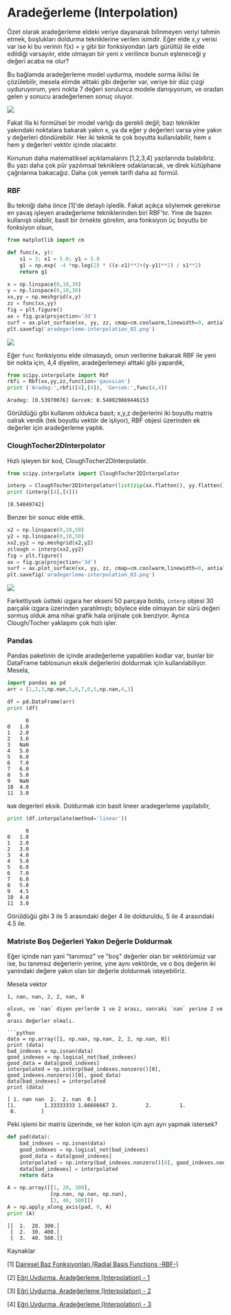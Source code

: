 # Aradeğerleme (Interpolation)

Özet olarak aradeğerleme eldeki veriye dayanarak bilinmeyen veriyi
tahmin etmek, boşlukları doldurma tekniklerine verilen isimdir. Eğer
elde x,y verisi var ise ki bu verinin f(x) = y gibi bir fonksiyondan
(artı gürültü) ile elde edildiği varsayılır, elde olmayan bir yeni x
verilince bunun eşleneceği y değeri acaba ne olur?

Bu bağlamda aradeğerleme model uydurma, modele sorma ikilisi ile
çözülebilir, mesela elimde alttaki gibi değerler var, veriye bir düz
çizgi uyduruyorum, yeni nokta 7 değeri sorulunca modele danışıyorum,
ve oradan gelen y sonucu aradeğerlenen sonuç oluyor.

![](aradegerleme-interpolation_01.jpeg)

Fakat illa ki formülsel bir model varlığı da gerekli değil; bazı
teknikler yakındaki noktalara bakarak yakın x, ya da eğer y değerleri
varsa yine yakın y değerleri döndürebilir. Her iki teknik te çok
boyutta kullanılabilir, hem x hem y değerleri vektör içinde olacaktır.

Konunun daha matematiksel açıklamalarını [1,2,3,4] yazılarında
bulabiliriz.  Bu yazı daha çok pür yazılımsal tekniklere odaklanacak,
ve direk kütüphane çağrılarına bakacağız. Daha çok yemek tarifi daha az
formül.

### RBF

Bu tekniği daha önce [1]'de detaylı işledik. Fakat açıkça söylemek
gerekirse en yavaş işleyen aradeğerleme tekniklerinden biri
RBF'tır. Yine de bazen kullanışlı olabilir, basit bir örnekte görelim,
ana fonksiyon üç boyutlu bir fonksiyon olsun,

```python
from matplotlib import cm

def func(x, y):
    s1 = 3; x1 = 5.0; y1 = 5.0
    g1 = np.exp( -4 *np.log(2) * ((x-x1)**2+(y-y1)**2) / s1**2)
    return g1 

x = np.linspace(0,10,30)
y = np.linspace(0,10,30)
xx,yy = np.meshgrid(x,y)
zz = func(xx,yy)
fig = plt.figure()
ax = fig.gca(projection='3d')
surf = ax.plot_surface(xx, yy, zz, cmap=cm.coolwarm,linewidth=0, antialiased=False)
plt.savefig('aradegerleme-interpolation_02.png')
```

![](aradegerleme-interpolation_02.png)

Eğer `func` fonksiyonu elde olmasaydı, onun verilerine bakarak RBF ile
yeni bir nokta için, 4,4 diyelim, aradeğerlemeyi alttaki gibi
yapardık,

```python
from scipy.interpolate import Rbf
rbfi = Rbf(xx,yy,zz,function='gaussian')
print ('Aradeg:',rbfi([4],[4]), 'Gercek:',func(4,4))
```

```text
Aradeg: [0.53970076] Gercek: 0.540029869446153
```

Görüldüğü gibi kullanım oldukca basit; x,y,z değerlerini iki boyutlu
matris oalrak verdik (tek boyutlu vektör de işliyor), RBF objesi
üzerinden ek değerler için aradeğerleme yaptık.

### CloughTocher2DInterpolator

Hızlı işleyen bir kod, CloughTocher2DInterpolatör.

```python
from scipy.interpolate import CloughTocher2DInterpolator

interp = CloughTocher2DInterpolator(list(zip(xx.flatten(), yy.flatten())), zz.flatten())
print (interp([4],[4]))
```

```text
[0.54049742]
```

Benzer bir sonuc elde ettik.

```python
x2 = np.linspace(0,10,50)
y2 = np.linspace(0,10,50)
xx2,yy2 = np.meshgrid(x2,y2)
zclough = interp(xx2,yy2)
fig = plt.figure()
ax = fig.gca(projection='3d')
surf = ax.plot_surface(xx, yy, zz, cmap=cm.coolwarm,linewidth=0, antialiased=False)
plt.savefig('aradegerleme-interpolation_03.png')
```

![](aradegerleme-interpolation_03.png)

Farkettiysek üstteki ızgara her ekseni 50 parçaya boldu, `interp`
objesi 30 parçalık izgara üzerinden yaratılmıştı; böylece elde olmayan
bir sürü değeri sormuş olduk ama nihai grafik hala orijinale çok
benziyor. Ayrıca Clough/Tocher yaklaşımı çok hızlı işler.

### Pandas

Pandas paketinin de içinde aradeğerleme yapabilen kodlar var, bunlar
bir DataFrame tablosunun eksik değerlerini doldurmak için kullanılabiliyor.
Mesela,

```python
import pandas as pd
arr = [1,2,3,np.nan,5,6,7,6,5,np.nan,4,3]

df = pd.DataFrame(arr)
print (df)
```

```text
      0
0   1.0
1   2.0
2   3.0
3   NaN
4   5.0
5   6.0
6   7.0
7   6.0
8   5.0
9   NaN
10  4.0
11  3.0
```

`NaN` degerleri eksik. Doldurmak icin basit lineer aradegerleme yapilabilir,

```python
print (df.interpolate(method='linear'))
```

```text
      0
0   1.0
1   2.0
2   3.0
3   4.0
4   5.0
5   6.0
6   7.0
7   6.0
8   5.0
9   4.5
10  4.0
11  3.0
```

Görüldüğü gibi 3 ile 5 arasındaki değer 4 ile dolduruldu, 5 ile 4 arasındaki
4.5 ile.

### Matriste Boş Değerleri Yakın Değerle Doldurmak 

Eğer içinde nan yani "tanımsız" ve "boş" değerler olan bir vektörümüz
var ise, bu tanımsız değerlerin yerine, yine aynı vektörde, ve o boş
değerin iki yanindaki değere yakın olan bir değerle doldurmak
isteyebiliriz.

Mesela vektor

```
1, nan, nan, 2, 2, nan, 0

olsun, ve `nan` diyen yerlerde 1 ve 2 arası, sonraki `nan` yerine 2 ve 0
arası değerler olmalı.

```python
data = np.array([1, np.nan, np.nan, 2, 2, np.nan, 0])
print (data)
bad_indexes = np.isnan(data)
good_indexes = np.logical_not(bad_indexes)
good_data = data[good_indexes]
interpolated = np.interp(bad_indexes.nonzero()[0], good_indexes.nonzero()[0], good_data)
data[bad_indexes] = interpolated
print (data)
```

```text
[ 1. nan nan  2.  2. nan  0.]
[1.         1.33333333 1.66666667 2.         2.         1.
 0.        ]
```

Peki işlemi bir matris üzerinde, ve her kolon için ayrı ayrı yapmak
istersek?

```python
def pad(data):
    bad_indexes = np.isnan(data)
    good_indexes = np.logical_not(bad_indexes)
    good_data = data[good_indexes]
    interpolated = np.interp(bad_indexes.nonzero()[0], good_indexes.nonzero()[0], good_data)
    data[bad_indexes] = interpolated
    return data

A = np.array([[1, 20, 300],
              [np.nan, np.nan, np.nan],
              [3, 40, 500]])
A = np.apply_along_axis(pad, 0, A)
print (A)
```

```text
[[  1.  20. 300.]
 [  2.  30. 400.]
 [  3.  40. 500.]]
```


Kaynaklar

[1] [Dairesel Baz Fonksiyonları (Radial Basis Functions -RBF-)](https://burakbayramli.github.io/dersblog/stat/stat_175_rbf/dairesel_baz_fonksiyonlari__radial_basis_functions_rbf__yukseklik_verisi_daglar.html)

[2] [Eğri Uydurma, Aradeğerleme (Interpolation) - 1](https://burakbayramli.github.io/dersblog/compscieng/compscieng_app20cfit1/egri_uydurma_aradegerleme__interpolation___1.html)

[3] [Eğri Uydurma, Aradeğerleme (Interpolation) - 2](https://burakbayramli.github.io/dersblog/compscieng/compscieng_app20cfit2/egri_uydurma_aradegerleme__interpolation___2.html)

[4] [Eğri Uydurma, Aradeğerleme (Interpolation) - 3](https://burakbayramli.github.io/dersblog/compscieng/compscieng_app20cfit3/egri_uydurma_aradegerleme__interpolation___3.html)



